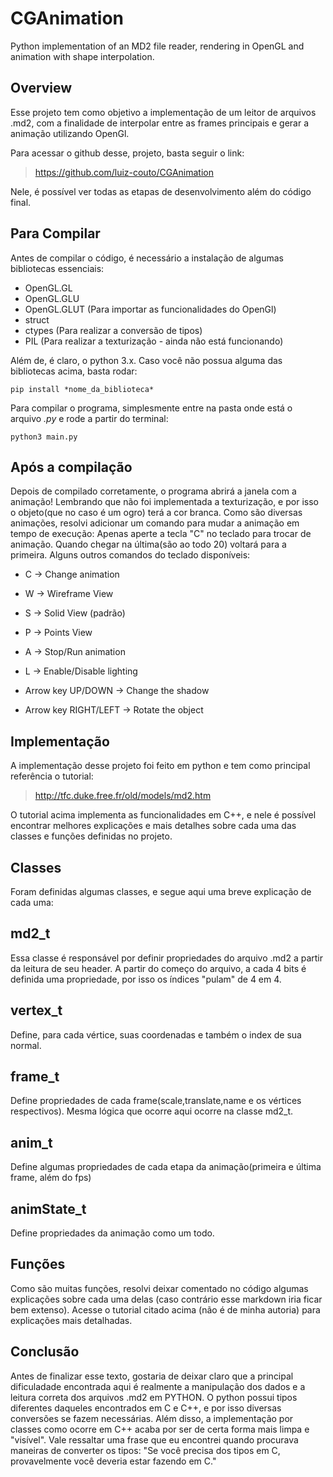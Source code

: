 # CGAnimation
Python implementation of an MD2 file reader, rendering in OpenGL and animation with shape interpolation.
## Overview
Esse projeto tem como objetivo a implementação de um leitor de arquivos .md2, com a finalidade de interpolar entre as frames principais e gerar a animação utilizando OpenGl.

Para acessar o github desse, projeto, basta seguir o link:
> https://github.com/luiz-couto/CGAnimation

Nele, é possível ver todas as etapas de desenvolvimento além do código final.

## Para Compilar
Antes de compilar o código, é necessário a instalação de algumas bibliotecas essenciais:
* OpenGL.GL
* OpenGL.GLU
* OpenGL.GLUT
(Para importar as funcionalidades do OpenGl)
* struct
* ctypes
(Para realizar a conversão de tipos)
* PIL
(Para realizar a texturização - ainda não está funcionando)

Além de, é claro, o python 3.x. Caso você não possua alguma das bibliotecas acima, basta rodar:
```
pip install *nome_da_biblioteca*

```
Para compilar o programa, simplesmente entre na pasta onde está o arquivo *.py* e rode a partir do terminal:
```
python3 main.py

```
## Após a compilação
Depois de compilado corretamente, o programa abrirá a janela com a animação! Lembrando que não foi implementada a texturização, e por isso o objeto(que no caso é um ogro) terá a cor branca. Como são diversas animações, resolvi adicionar um comando para mudar a animação em tempo de execução: Apenas aperte a tecla "C" no teclado para trocar de animação. Quando chegar na última(são ao todo 20) voltará para a primeira. Alguns outros comandos do teclado disponíveis:

- C -> Change animation
- W -> Wireframe View
- S -> Solid View (padrão)
- P -> Points View
- A -> Stop/Run animation
- L -> Enable/Disable lighting

- Arrow key UP/DOWN -> Change the shadow
- Arrow key RIGHT/LEFT -> Rotate the object


## Implementação
A implementação desse projeto foi feito em python e tem como principal referência o tutorial:
> http://tfc.duke.free.fr/old/models/md2.htm

O tutorial acima implementa as funcionalidades em C++, e nele é possível encontrar melhores explicações e mais detalhes sobre cada uma das classes e funções definidas no projeto.
## Classes
Foram definidas algumas classes, e segue aqui uma breve explicação de cada uma:
## md2_t
Essa classe é responsável por definir propriedades do arquivo .md2 a partir da leitura de seu header. A partir do começo do arquivo, a cada 4 bits é definida uma propriedade, por isso os índices "pulam" de 4 em 4.
## vertex_t
Define, para cada vértice, suas coordenadas e também o index de sua normal.
## frame_t
Define propriedades de cada frame(scale,translate,name e os vértices respectivos). Mesma lógica que ocorre aqui ocorre na classe md2_t.
## anim_t
Define algumas propriedades de cada etapa da animação(primeira e última frame, além do fps)
## animState_t
Define propriedades da animação como um todo.

## Funções
Como são muitas funções, resolvi deixar comentado no código algumas explicações sobre cada uma delas (caso contrário esse markdown iria ficar bem extenso). Acesse o tutorial citado acima (não é de minha autoria) para explicações mais detalhadas. 

## Conclusão
Antes de finalizar esse texto, gostaria de deixar claro que a principal dificuladade encontrada aqui é realmente a manipulação dos dados e a leitura correta dos arquivos .md2 em PYTHON. O python possui tipos diferentes daqueles encontrados em C e C++, e por isso diversas conversões se fazem necessárias. Além disso, a implementação por classes como ocorre em C++ acaba por ser de certa forma mais limpa e "visível". Vale ressaltar uma frase que eu encontrei quando procurava maneiras de converter os tipos:
"Se você precisa dos tipos em C, provavelmente você deveria estar fazendo em C."

